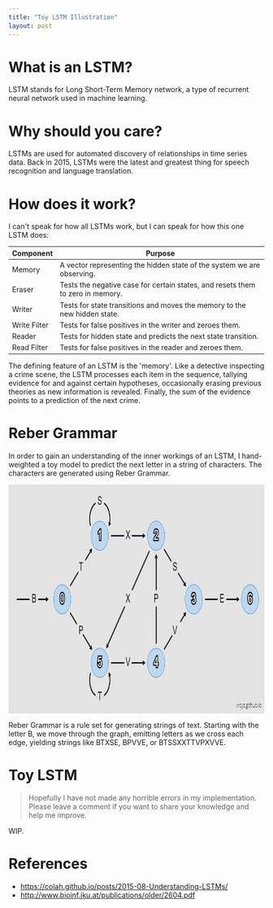 ```yaml
---
title: "Toy LSTM Illustration"
layout: post
---
```


# What is an LSTM?

LSTM stands for Long Short-Term Memory network, a type of recurrent neural network used in machine learning. 

# Why should you care? 
LSTMs are used for automated discovery of relationships in time series data. Back in 2015, LSTMs were the latest and greatest thing for speech recognition and language translation. 

# How does it work?
I can't speak for how all LSTMs work, but I can speak for how this one LSTM does: 

| Component | Purpose |
|---        |---      |
| Memory       | A vector representing the hidden state of the system we are observing. |
| Eraser       | Tests the negative case for certain states, and resets them to zero in memory. |
| Writer       | Tests for state transitions and moves the memory to the new hidden state. |
| Write Filter | Tests for false positives in the writer and zeroes them. |
| Reader       | Tests for hidden state and predicts the next state transition. |
| Read Filter  | Tests for false positives in the reader and zeroes them. |

The defining feature of an LSTM is the 'memory'. Like a detective inspecting a crime scene, the LSTM processes each item in the sequence, tallying evidence for and against certain hypotheses, occasionally erasing previous theories as new information is revealed. Finally, the sum of the evidence points to a prediction of the next crime. 

# Reber Grammar
In order to gain an understanding of the inner workings of an LSTM, I hand-weighted a toy model to predict the next letter in a string of characters. The characters are generated using Reber Grammar. 

<p align="center">
    <img src= "../assets/images/reber-grammar.png" width="850" height="450" align="middle"/>
</p>

Reber Grammar is a rule set for generating strings of text. Starting with the letter B, we move through the graph, emitting letters as we cross each edge, yielding strings like BTXSE, BPVVE, or BTSSXXTTVPXVVE. 

# Toy LSTM

> Hopefully I have not made any horrible errors in my implementation. Please leave a comment if you want to share your knowledge and help me improve.

WIP.

# References
- https://colah.github.io/posts/2015-08-Understanding-LSTMs/
- http://www.bioinf.jku.at/publications/older/2604.pdf